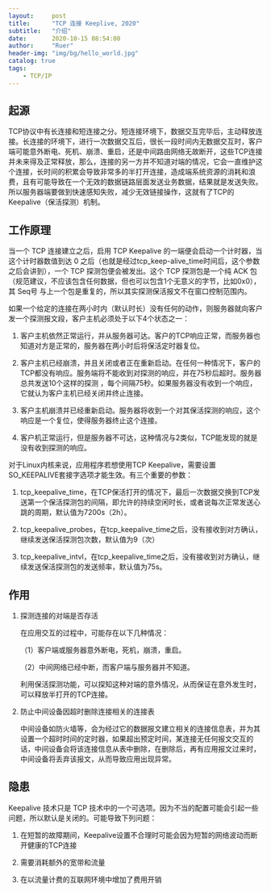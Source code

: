 ```yaml
---
layout:     post
title:      "TCP 连接 Keeplive, 2020"
subtitle:   "介绍"
date:       2020-10-15 08:54:00
author:     "Ruer"
header-img: "img/bg/hello_world.jpg"
catalog: true
tags:
    - TCP/IP
---
```


## 起源

TCP协议中有长连接和短连接之分。短连接环境下，数据交互完毕后，主动释放连接。长连接的环境下，进行一次数据交互后，很长一段时间内无数据交互时，客户端可能意外断电、死机、崩溃、重启，还是中间路由网络无故断开，这些TCP连接并未来得及正常释放，那么，连接的另一方并不知道对端的情况，它会一直维护这个连接，长时间的积累会导致非常多的半打开连接，造成端系统资源的消耗和浪费，且有可能导致在一个无效的数据链路层面发送业务数据，结果就是发送失败。所以服务器端要做到快速感知失败，减少无效链接操作，这就有了TCP的Keepalive（保活探测）机制。

## 工作原理

当一个 TCP 连接建立之后，启用 TCP Keepalive 的一端便会启动一个计时器，当这个计时器数值到达 0 之后（也就是经过tcp_keep-alive_time时间后，这个参数之后会讲到），一个 TCP 探测包便会被发出。这个 TCP 探测包是一个纯 ACK 包（规范建议，不应该包含任何数据，但也可以包含1个无意义的字节，比如0x0），其 Seq号 与上一个包是重复的，所以其实探测保活报文不在窗口控制范围内。

如果一个给定的连接在两小时内（默认时长）没有任何的动作，则服务器就向客户发一个探测报文段，客户主机必须处于以下4个状态之一：

1. 客户主机依然正常运行，并从服务器可达。客户的TCP响应正常，而服务器也知道对方是正常的，服务器在两小时后将保活定时器复位。

2. 客户主机已经崩溃，并且关闭或者正在重新启动。在任何一种情况下，客户的TCP都没有响应。服务端将不能收到对探测的响应，并在75秒后超时。服务器总共发送10个这样的探测 ，每个间隔75秒。如果服务器没有收到一个响应，它就认为客户主机已经关闭并终止连接。

3. 客户主机崩溃并已经重新启动。服务器将收到一个对其保活探测的响应，这个响应是一个复位，使得服务器终止这个连接。

4. 客户机正常运行，但是服务器不可达，这种情况与2类似，TCP能发现的就是没有收到探测的响应。

对于Linux内核来说，应用程序若想使用TCP Keepalive，需要设置SO_KEEPALIVE套接字选项才能生效。有三个重要的参数：

1. tcp_keepalive_time，在TCP保活打开的情况下，最后一次数据交换到TCP发送第一个保活探测包的间隔，即允许的持续空闲时长，或者说每次正常发送心跳的周期，默认值为7200s（2h）。

2. tcp_keepalive_probes，在tcp_keepalive_time之后，没有接收到对方确认，继续发送保活探测包次数，默认值为9（次）

3. tcp_keepalive_intvl，在tcp_keepalive_time之后，没有接收到对方确认，继续发送保活探测包的发送频率，默认值为75s。

## 作用

1. 探测连接的对端是否存活

    在应用交互的过程中，可能存在以下几种情况：

    （1）客户端或服务器意外断电，死机，崩溃，重启。

    （2）中间网络已经中断，而客户端与服务器并不知道。

    利用保活探测功能，可以探知这种对端的意外情况，从而保证在意外发生时，可以释放半打开的TCP连接。

2. 防止中间设备因超时删除连接相关的连接表

    中间设备如防火墙等，会为经过它的数据报文建立相关的连接信息表，并为其设置一个超时时间的定时器，如果超出预定时间，某连接无任何报文交互的话，中间设备会将该连接信息从表中删除，在删除后，再有应用报文过来时，中间设备将丢弃该报文，从而导致应用出现异常。

## 隐患

Keepalive 技术只是 TCP 技术中的一个可选项。因为不当的配置可能会引起一些问题，所以默认是关闭的。可能导致下列问题：

1. 在短暂的故障期间，Keepalive设置不合理时可能会因为短暂的网络波动而断开健康的TCP连接

2. 需要消耗额外的宽带和流量

3. 在以流量计费的互联网环境中增加了费用开销
